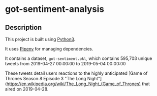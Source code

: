 # got-sentiment-analysis

## Description
This project is built using [Python3](https://www.python.org/download/releases/3.0/). 

It uses [Pipenv](https://docs.pipenv.org/en/latest/) for managing dependencies.

It contains a dataset, `got-sentiment.pkl`, which contains 595,703 unique tweets from 2019-04-27 00:00:00 to 2019-05-04 00:00:00

These tweets detail users reactions to the highly anticipated [Game of Thrones Season 8 Episode 3 "The Long Night"](https://en.wikipedia.org/wiki/The_Long_Night_(Game_of_Thrones) that aired on 2019-04-28.
